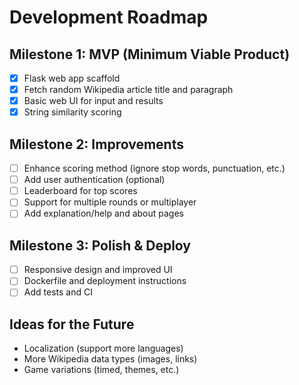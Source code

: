 # Development Roadmap

## Milestone 1: MVP (Minimum Viable Product)
- [x] Flask web app scaffold
- [x] Fetch random Wikipedia article title and paragraph
- [x] Basic web UI for input and results
- [x] String similarity scoring

## Milestone 2: Improvements
- [ ] Enhance scoring method (ignore stop words, punctuation, etc.)
- [ ] Add user authentication (optional)
- [ ] Leaderboard for top scores
- [ ] Support for multiple rounds or multiplayer
- [ ] Add explanation/help and about pages

## Milestone 3: Polish & Deploy
- [ ] Responsive design and improved UI
- [ ] Dockerfile and deployment instructions
- [ ] Add tests and CI

## Ideas for the Future
- Localization (support more languages)
- More Wikipedia data types (images, links)
- Game variations (timed, themes, etc.)